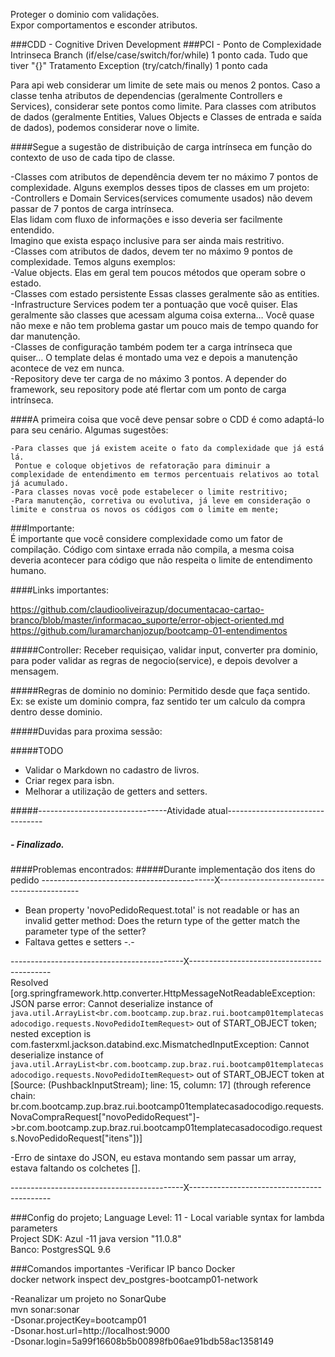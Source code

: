 Proteger o dominio com validações.<br>
Expor comportamentos e esconder atributos.


###CDD - Cognitive Driven Development
###PCI - Ponto de Complexidade Intrinseca
    Branch                  (if/else/case/switch/for/while)   1 ponto cada. Tudo que tiver "{}"
    Tratamento Exception    (try/catch/finally)     1 ponto cada

Para api web considerar um limite de sete mais ou menos 2 pontos.
Caso a classe tenha atributos de dependencias (geralmente Controllers e Services), considerar sete pontos como limite.
Para classes com atributos de dados (geralmente Entities, Values Objects e Classes de entrada e saída de dados), podemos considerar nove o limite.



####Segue a sugestão de distribuição de carga intrínseca em função do contexto de uso de cada tipo de classe.

-Classes com atributos de dependência devem ter no máximo 7 pontos de complexidade.
 Alguns exemplos desses tipos de classes em um projeto:<br>
    -Controllers e Domain Services(services comumente usados) não devem passar de 7 pontos de carga intrínseca.<br>
     Elas lidam com fluxo de informações e isso deveria ser facilmente entendido.<br>
     Imagino que exista espaço inclusive para ser ainda mais restritivo.<br>
-Classes com atributos de dados, devem ter no máximo 9 pontos de complexidade. Temos alguns exemplos:<br>
    -Value objects. Elas em geral tem poucos métodos que operam sobre o estado.<br>
-Classes com estado persistente Essas classes geralmente são as entities.<br>
-Infrastructure Services podem ter a pontuação que você quiser. Elas geralmente são classes que acessam alguma coisa externa… Você quase não mexe e não tem problema gastar um pouco mais de tempo quando for dar manutenção.<br>
-Classes de configuração também podem ter a carga intrínseca que quiser… O template delas é montado uma vez e depois a manutenção acontece de vez em nunca.<br>
-Repository deve ter carga de no máximo 3 pontos. A depender do framework, seu repository pode até flertar com um ponto de carga intrínseca.<br>

####A primeira coisa que você deve pensar sobre o CDD é como adaptá-lo para seu cenário. Algumas sugestões:

    -Para classes que já existem aceite o fato da complexidade que já está lá.
     Pontue e coloque objetivos de refatoração para diminuir a complexidade de entendimento em termos percentuais relativos ao total já acumulado.
    -Para classes novas você pode estabelecer o limite restritivo;
    -Para manutenção, corretiva ou evolutiva, já leve em consideração o limite e construa os novos os códigos com o limite em mente;
###Importante:<br> 
É importante que você considere complexidade como um fator de compilação. 
Código com sintaxe errada não compila, a mesma coisa deveria acontecer para código que não respeita o limite de entendimento humano.

####Links importantes:

https://github.com/claudiooliveirazup/documentacao-cartao-branco/blob/master/informacao_suporte/error-object-oriented.md
https://github.com/luramarchanjozup/bootcamp-01-entendimentos

#####Controller:
Receber requisiçao, validar input, converter pra dominio, para poder validar as regras de negocio(service), e depois devolver a mensagem.

#####Regras de dominio no dominio:
Permitido desde que faça sentido.<br> 
Ex: se existe um dominio compra, faz sentido ter um calculo da compra dentro desse dominio.


#####Duvidas para proxima sessão:

#####TODO
- Validar o Markdown no cadastro de livros.
- Criar regex para isbn.
- Melhorar a utilização de getters and setters.


#####--------------------------------Atividade atual--------------------------------

##### - Finalizado.



####Problemas encontrados:
#####Durante implementação dos itens do pedido
-------------------------------------------X-------------------------------------------
- Bean property 'novoPedidoRequest.total' is not readable or has an invalid getter method: Does the return type of the getter match the parameter type of the setter?
- Faltava gettes e setters -.-

-------------------------------------------X-------------------------------------------<br>
Resolved [org.springframework.http.converter.HttpMessageNotReadableException: 
JSON parse error: 
Cannot deserialize instance of 
`java.util.ArrayList<br.com.bootcamp.zup.braz.rui.bootcamp01templatecasadocodigo.requests.NovoPedidoItemRequest>` 
out of START_OBJECT token; 
nested exception is com.fasterxml.jackson.databind.exc.MismatchedInputException: 
Cannot deserialize instance of 
`java.util.ArrayList<br.com.bootcamp.zup.braz.rui.bootcamp01templatecasadocodigo.requests.NovoPedidoItemRequest>` 
out of START_OBJECT token
 at [Source: (PushbackInputStream); line: 15, column: 17] 
 (through reference chain: br.com.bootcamp.zup.braz.rui.bootcamp01templatecasadocodigo.requests.NovaCompraRequest["novoPedidoRequest"]->br.com.bootcamp.zup.braz.rui.bootcamp01templatecasadocodigo.requests.NovoPedidoRequest["itens"])]

-Erro de sintaxe do JSON, eu estava montando sem passar um array, estava faltando os colchetes [].

-------------------------------------------X-------------------------------------------

###Config do projeto;
Language Level: 11 - Local variable syntax for lambda parameters <br>
Project SDK: Azul -11 java version "11.0.8"<br>
Banco: PostgresSQL 9.6


###Comandos importantes
-Verificar IP banco Docker<br>
docker network inspect dev_postgres-bootcamp01-network

-Reanalizar um projeto no SonarQube <br>
mvn sonar:sonar \
  -Dsonar.projectKey=bootcamp01 \
  -Dsonar.host.url=http://localhost:9000 \
  -Dsonar.login=5a99f16608b5b00898fb06ae91bdb58ac1358149
